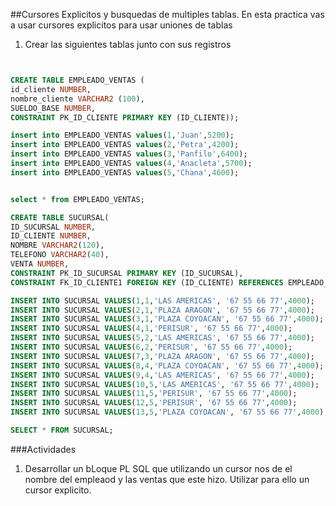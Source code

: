 ##Cursores Explicitos y busquedas de multiples tablas.
En esta practica vas a usar cursores explicitos para usar uniones de tablas

1. Crear las siguientes tablas junto con sus registros

```sql


CREATE TABLE EMPLEADO_VENTAS (
id_cliente NUMBER,
nombre_cliente VARCHAR2 (100),
SUELDO_BASE NUMBER,
CONSTRAINT PK_ID_CLIENTE PRIMARY KEY (ID_CLIENTE));

insert into EMPLEADO_VENTAS values(1,'Juan',5200);
insert into EMPLEADO_VENTAS values(2,'Petra',4200);
insert into EMPLEADO_VENTAS values(3,'Panfilo',6400);
insert into EMPLEADO_VENTAS values(4,'Anacleta',5700);
insert into EMPLEADO_VENTAS values(5,'Chana',4600);


select * from EMPLEADO_VENTAS;

CREATE TABLE SUCURSAL(
ID_SUCURSAL NUMBER,
ID_CLIENTE NUMBER,
NOMBRE VARCHAR2(120),
TELEFONO VARCHAR2(40),
VENTA NUMBER,
CONSTRAINT PK_ID_SUCURSAL PRIMARY KEY (ID_SUCURSAL),
CONSTRAINT FK_ID_CLIENTE1 FOREIGN KEY (ID_CLIENTE) REFERENCES EMPLEADO_VENTAS (ID_CLIENTE));

INSERT INTO SUCURSAL VALUES(1,1,'LAS AMERICAS', '67 55 66 77',4000);
INSERT INTO SUCURSAL VALUES(2,1,'PLAZA ARAGON', '67 55 66 77',4000);
INSERT INTO SUCURSAL VALUES(3,1,'PLAZA COYOACAN', '67 55 66 77',4000);
INSERT INTO SUCURSAL VALUES(4,1,'PERISUR', '67 55 66 77',4000);
INSERT INTO SUCURSAL VALUES(5,2,'LAS AMERICAS', '67 55 66 77',4000);
INSERT INTO SUCURSAL VALUES(6,2,'PERISUR', '67 55 66 77',4000);
INSERT INTO SUCURSAL VALUES(7,3,'PLAZA ARAGON', '67 55 66 77',4000);
INSERT INTO SUCURSAL VALUES(8,4,'PLAZA COYOACAN', '67 55 66 77',4000);
INSERT INTO SUCURSAL VALUES(9,4,'LAS AMERICAS', '67 55 66 77',4000);
INSERT INTO SUCURSAL VALUES(10,5,'LAS AMERICAS', '67 55 66 77',4000);
INSERT INTO SUCURSAL VALUES(11,5,'PERISUR', '67 55 66 77',4000);
INSERT INTO SUCURSAL VALUES(12,5,'PERISUR', '67 55 66 77',4000);
INSERT INTO SUCURSAL VALUES(13,5,'PLAZA COYOACAN', '67 55 66 77',4000);

SELECT * FROM SUCURSAL;

```
###Actividades
1. Desarrollar un bLoque PL SQL que  utilizando un cursor nos de el nombre del empleaod y las ventas que este hizo. Utilizar para ello un cursor explicito.

